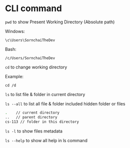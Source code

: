 
# CLI command

`pwd`  to show Present Working Directory (Absolute path)

Windows:

`\c\Users\SornchaiTheDev`

Bash:

`/c/Users/SornchaiTheDev`

`cd`  to change working directory

Example:

`cd /d`

`ls` to list file & folder in current directory

`ls --all` to list all file & folder included hidden folder or files

```bash
.    // current directory 
..   // parent directory
cs-113 // folder in this directory
```

`ls -l`  to show files metadata

`ls --help`  to show all help in ls command
